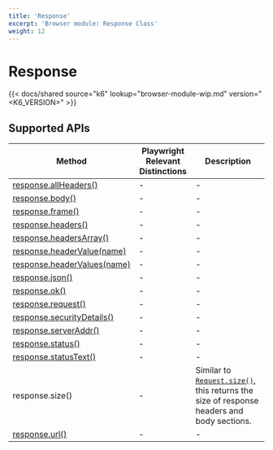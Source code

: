 ```yaml
---
title: 'Response'
excerpt: 'Browser module: Response Class'
weight: 12
---
```


# Response

{{< docs/shared source="k6" lookup="browser-module-wip.md" version="<K6_VERSION>" >}}

## Supported APIs

| Method                                                                                                                             | Playwright Relevant Distinctions | Description                                                                                                                                                               |
| ---------------------------------------------------------------------------------------------------------------------------------- | -------------------------------- | ------------------------------------------------------------------------------------------------------------------------------------------------------------------------- |
| <a href="https://playwright.dev/docs/api/class-response#response-all-headers" target="_blank" >response.allHeaders()</a>           | -                                | -                                                                                                                                                                         |
| <a href="https://playwright.dev/docs/api/class-response#response-body" target="_blank" >response.body()</a>                        | -                                | -                                                                                                                                                                         |
| <a href="https://playwright.dev/docs/api/class-response#response-frame" target="_blank" >response.frame()</a>                      | -                                | -                                                                                                                                                                         |
| <a href="https://playwright.dev/docs/api/class-response#response-headers" target="_blank" >response.headers()</a>                  | -                                | -                                                                                                                                                                         |
| <a href="https://playwright.dev/docs/api/class-response#response-headers-array" target="_blank" >response.headersArray()</a>       | -                                | -                                                                                                                                                                         |
| <a href="https://playwright.dev/docs/api/class-response#response-header-value" target="_blank" >response.headerValue(name)</a>     | -                                | -                                                                                                                                                                         |
| <a href="https://playwright.dev/docs/api/class-response#response-header-values" target="_blank" >response.headerValues(name)</a>   | -                                | -                                                                                                                                                                         |
| <a href="https://playwright.dev/docs/api/class-response#response-json" target="_blank" >response.json()</a>                        | -                                | -                                                                                                                                                                         |
| <a href="https://playwright.dev/docs/api/class-response#response-ok" target="_blank" >response.ok()</a>                            | -                                | -                                                                                                                                                                         |
| <a href="https://playwright.dev/docs/api/class-response#response-request" target="_blank" >response.request()</a>                  | -                                | -                                                                                                                                                                         |
| <a href="https://playwright.dev/docs/api/class-response#response-security-details" target="_blank" >response.securityDetails()</a> | -                                | -                                                                                                                                                                         |
| <a href="https://playwright.dev/docs/api/class-response#response-server-addr" target="_blank" >response.serverAddr()</a>           | -                                | -                                                                                                                                                                         |
| <a href="https://playwright.dev/docs/api/class-response#response-status" target="_blank" >response.status()</a>                    | -                                | -                                                                                                                                                                         |
| <a href="https://playwright.dev/docs/api/class-response#response-status-text" target="_blank" >response.statusText()</a>           | -                                | -                                                                                                                                                                         |
| response.size()                                                                                                                    | -                                | Similar to [`Request.size()`](https://grafana.com/docs/k6/<K6_VERSION>/javascript-api/k6-experimental/browser/request/size), this returns the size of response headers and body sections. |
| <a href="https://playwright.dev/docs/api/class-response#response-url" target="_blank" >response.url()</a>                          | -                                | -                                                                                                                                                                         |

